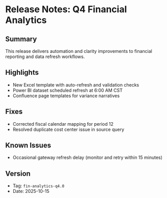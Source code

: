 # Release Notes: Q4 Financial Analytics

## Summary
This release delivers automation and clarity improvements to financial reporting and data refresh workflows.

## Highlights
- New Excel template with auto-refresh and validation checks
- Power BI dataset scheduled refresh at 6:00 AM CST
- Confluence page templates for variance narratives

## Fixes
- Corrected fiscal calendar mapping for period 12
- Resolved duplicate cost center issue in source query

## Known Issues
- Occasional gateway refresh delay (monitor and retry within 15 minutes)

## Version
- Tag: `fin-analytics-q4.0`
- Date: 2025-10-15
